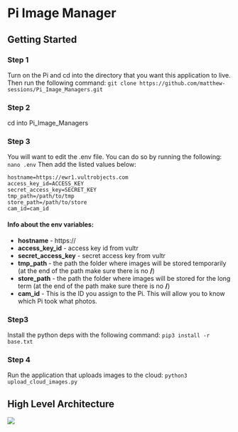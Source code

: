 # Pi Image Manager

## Getting Started
### Step 1
Turn on the Pi and cd into the directory that you want this application to live. Then run the following command:
```git clone https://github.com/matthew-sessions/Pi_Image_Managers.git```

### Step 2
cd into Pi_Image_Managers

### Step 3
You will want to edit the .env file. You can do so by running the following:
```nano .env```
Then add the listed values below:
```
hostname=https://ewr1.vultrobjects.com
access_key_id=ACCESS_KEY
secret_access_key=SECRET_KEY
tmp_path=/path/to/tmp
store_path=/path/to/store
cam_id=cam_id
```
#### Info about the env variables:
* **hostname** - https://<host name from vultr>
* **access_key_id** - access key id from vultr
* **secret_access_key** - secret access key from vultr
* **tmp_path** - the path the folder where images will be stored temporarily (at the end of the path make sure there is no **/**)
* **store_path** - the path the folder where images will be stored for the long term (at the end of the path make sure there is no **/**)
* **cam_id** - This is the ID you assign to the Pi. This will allow you to know which Pi took what photos.
  
### Step3
Install the python deps with the following command:
```pip3 install -r base.txt```
  
### Step 4
Run the application that uploads images to the cloud:
```python3 upload_cloud_images.py```
  
## High Level Architecture
![](https://github.com/matthew-sessions/Pi_Image_Managers/blob/main/design.png "")
